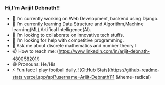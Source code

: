 ### Hi,I'm Arijit Debnath!!

- 🔭 I’m currently working on Web Development, backend using Django.
- 🌱 I’m currently learning Data Structure and Algorithm,Machine learning(ML),Artifical Intelligence(AI).
- 👯 I’m looking to collaborate on innovative tech stuffs.
- 🤔 I’m looking for help with competitive programming.
- 💬 Ask me about discrete mathematics and number theory.I
- 📫 How to reach me: (https://www.linkedin.com/in/arijit-debnath-480058201/)
- 😄 Pronouns: He/His
- ⚡ Fun fact: I play football daily.
![GitHub Stats](https://github-readme-stats.vercel.app/api?username=Arijit-Debnath111 &theme=radical)
